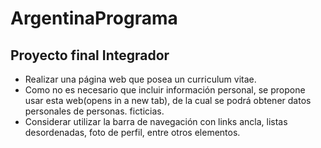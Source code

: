 # ArgentinaPrograma

## Proyecto final Integrador

- Realizar una página web que posea un curriculum vitae.
- Como no es necesario que incluir información personal, se propone usar esta web(opens in a new tab), de la cual se podrá obtener datos personales de personas. ficticias. 
- Considerar utilizar la barra de navegación con links ancla, listas desordenadas, foto de perfil, entre otros elementos.
